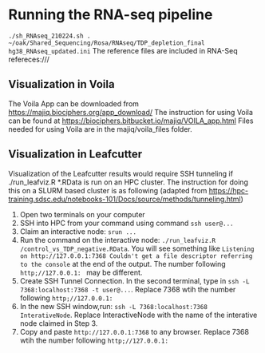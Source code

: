 # Running the RNA-seq pipeline
 `./sh_RNAseq_210224.sh . ~/oak/Shared_Sequencing/Rosa/RNAseq/TDP_depletion_final hg38_RNAseq_updated.ini`
 The reference files are included in RNA-Seq refereces:///
 
## Visualization in Voila
 The Voila App can be downloaded from https://majiq.biociphers.org/app_download/
 The instruction for using Voila can be found at  https://biociphers.bitbucket.io/majiq/VOILA_app.html
 Files needed for using Voila are in the majiq/voila_files folder.
 
  
## Visualization in Leafcutter
  Visualization of the Leafcutter results would require SSH tunneling if .\/run_leafviz.R \*.RData is run on an HPC cluster. 
  The instruction for doing this on a SLURM based cluster is as following (adapted from https://hpc-training.sdsc.edu/notebooks-101/Docs/source/methods/tunneling.html)
  1. Open two terminals on your computer
  2. SSH into HPC from your command using command `ssh user@...`
  3. Claim an interactive node: `srun ...`
  4. Run the command on the interactive node: `./run_leafviz.R /control_vs_TDP_negative.RData`. You will see something like ```Listening on http://127.0.0.1:7368
Couldn't get a file descriptor referring to the console``` at the end of the output. The number following `http;//127.0.0.1: ` may be different.
  5. Create SSH Tunnel Connection. In the second terminal, type in `ssh -L 7368:localhost:7368 -t user@...`. Replace 7368 wtih the number following `http;//127.0.0.1: `
  6. In the new SSH window,run: `ssh -L 7368:localhost:7368 InterativeNode`. Replace InteractiveNode with the name of the interative node claimed in Step 3. 
  7. Copy and paste `http://127.0.0.1:7368` to any browser. Replace 7368 wtih the number following `http;//127.0.0.1: `
  
  
